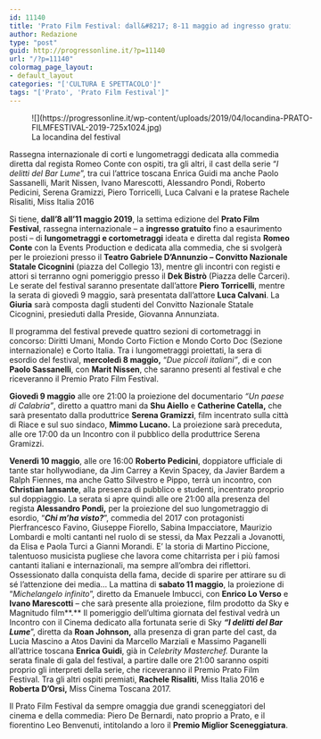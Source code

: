 ```yaml
---
id: 11140
title: 'Prato Film Festival: dall&#8217; 8-11 maggio ad ingresso gratuito'
author: Redazione
type: "post"
guid: http://progressonline.it/?p=11140
url: "/?p=11140"
colormag_page_layout:
- default_layout
categories: "['CULTURA E SPETTACOLO']"
tags: "['Prato', 'Prato Film Festival']"
---
```


<figure aria-describedby="caption-attachment-11144" class="wp-caption alignleft" id="attachment_11144" style="width: 512px">![](https://progressonline.it/wp-content/uploads/2019/04/locandina-PRATO-FILMFESTIVAL-2019-725x1024.jpg)<figcaption class="wp-caption-text" id="caption-attachment-11144">La locandina del festival</figcaption></figure>

Rassegna internazionale di corti e lungometraggi dedicata alla commedia diretta dal regista Romeo Conte con ospiti, tra gli altri, il cast della serie “*I delitti del Bar Lume*”, tra cui l’attrice toscana Enrica Guidi ma anche Paolo Sassanelli, Marit Nissen, Ivano Marescotti, Alessandro Pondi, Roberto Pedicini, Serena Gramizzi, Piero Torricelli, Luca Calvani e la pratese Rachele Risaliti, Miss Italia 2016

Si tiene, **dall’8 all’11 maggio 2019**, la settima edizione del **Prato Film Festival**, rassegna internazionale – a **ingresso gratuito** fino a esaurimento posti – di **lungometraggi e cortometraggi** ideata e diretta dal regista **Romeo Conte** con la Events Production e dedicata alla commedia, che si svolgerà per le proiezioni presso il **Teatro Gabriele D’Annunzio – Convitto Nazionale Statale Cicognini** (piazza del Collegio 13), mentre gli incontri con registi e attori si terranno ogni pomeriggio presso il **Dek Bistrò** (Piazza delle Carceri). Le serate del festival saranno presentate dall’attore **Piero Torricelli**, mentre la serata di giovedì 9 maggio, sarà presentata dall’attore **Luca Calvani**. La **Giuria** sarà composta dagli studenti del Convitto Nazionale Statale Cicognini, presieduti dalla Preside, Giovanna Annunziata.

Il programma del festival prevede quattro sezioni di cortometraggi in concorso: Diritti Umani, Mondo Corto Fiction e Mondo Corto Doc (Sezione internazionale) e Corto Italia. Tra i lungometraggi proiettati, la sera di esordio del festival, **mercoledì 8 maggio,** “*Due piccoli italiani”*, di e con **Paolo Sassanelli**, con **Marit Nissen**, che saranno presenti al festival e che riceveranno il Premio Prato Film Festival.

**Giovedì 9 maggio** alle ore 21:00 la proiezione del documentario *“Un paese di Calabria”*, diretto a quattro mani da **Shu Aiello** e **Catherine Catella,** che sarà presentato dalla produttrice **Serena Gramizzi**, film incentrato sulla città di Riace e sul suo sindaco, **Mimmo Lucano.** La proiezione sarà preceduta, alle ore 17:00 da un Incontro con il pubblico della produttrice Serena Gramizzi.

**Venerdì 10 maggio**, alle ore 16:00 **Roberto Pedicini**, doppiatore ufficiale di tante star hollywodiane, da Jim Carrey a Kevin Spacey, da Javier Bardem a Ralph Fiennes, ma anche Gatto Silvestro e Pippo, terrà un incontro, con **Christian Iansante**, alla presenza di pubblico e studenti, incentrato proprio sul doppiaggio. La serata si apre quindi alle ore 21:00 alla presenza del regista **Alessandro Pondi,** per la proiezione del suo lungometraggio di esordio, “***Chi m’ha visto?***”, commedia del 2017 con protagonisti Pierfrancesco Favino, Giuseppe Fiorello, Sabina Impacciatore, Maurizio Lombardi e molti cantanti nel ruolo di se stessi, da Max Pezzali a Jovanotti, da Elisa e Paola Turci a Gianni Morandi. E’ la storia di Martino Piccione, talentuoso musicista pugliese che lavora come chitarrista per i più famosi cantanti italiani e internazionali, ma sempre all’ombra dei riflettori. Ossessionato dalla conquista della fama, decide di sparire per attirare su di sé l’attenzione dei media… La mattina di **sabato 11 maggio**, la proiezione di “*Michelangelo infinito*”, diretto da Emanuele Imbucci, con **Enrico Lo Verso** e **Ivano Marescotti** – che sarà presente alla proiezione, film prodotto da Sky e Magnitudo film**.** Il pomeriggio dell’ultima giornata del festival vedrà un Incontro con il Cinema dedicato alla fortunata serie di Sky ***“I delitti del Bar Lume***”, diretta da **Roan Johnson,** alla presenza di gran parte del cast, da Lucia Mascino a Atos Davini da Marcello Marziali e Massimo Paganelli all’attrice toscana **Enrica Guidi**, già in C*elebrity Masterchef.* Durante la serata finale di gala del festival, a partire dalle ore 21:00 saranno ospiti proprio gli interpreti della serie, che riceveranno il Premio Prato Film Festival. Tra gli altri ospiti premiati, **Rachele Risaliti**, Miss Italia 2016 e **Roberta D’Orsi,** Miss Cinema Toscana 2017.

Il Prato Film Festival da sempre omaggia due grandi sceneggiatori del cinema e della commedia: Piero De Bernardi, nato proprio a Prato, e il fiorentino Leo Benvenuti, intitolando a loro il **Premio Miglior Sceneggiatura**.